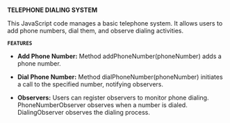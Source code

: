 **TELEPHONE DIALING SYSTEM**


This JavaScript code manages a basic telephone system. It allows users to add phone numbers, dial them, and observe dialing activities.

**`FEATURES`**

- **Add Phone Number:**     Method addPhoneNumber(phoneNumber) adds a phone number.


- **Dial Phone Number:**   Method dialPhoneNumber(phoneNumber) initiates a call to the specified number, notifying observers.


- **Observers:**   Users can register observers to monitor phone dialing.
              PhoneNumberObserver observes when a number is dialed.
              DialingObserver observes the dialing process.
